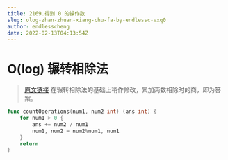 ```yaml
---
title: 2169.得到 0 的操作数
slug: olog-zhan-zhuan-xiang-chu-fa-by-endlessc-vxq0
author: endlesscheng
date: 2022-02-13T04:13:54Z
---
```

# O(log) 辗转相除法
 
> [原文链接](https://leetcode.cn/problems/count-operations-to-obtain-zero/solution/olog-zhan-zhuan-xiang-chu-fa-by-endlessc-vxq0)
在辗转相除法的基础上稍作修改，累加两数相除时的商，即为答案。

```go
func countOperations(num1, num2 int) (ans int) {
	for num1 > 0 {
		ans += num2 / num1
		num1, num2 = num2%num1, num1
	}
	return
}
```
